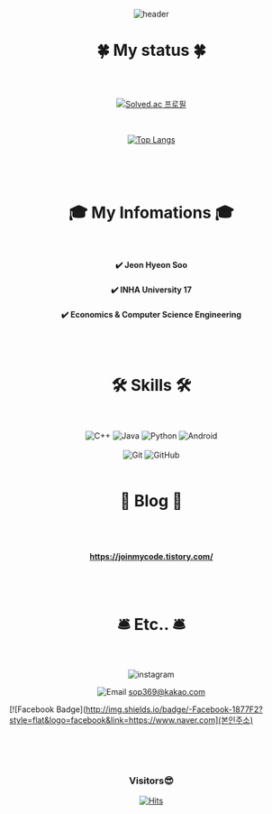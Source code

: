 <div align="center">
  
  ![header](https://capsule-render.vercel.app/api?type=waving&color=auto&height=300&section=header&text=H's%20Code&fontSize=100&animation=fadeIn&fontAlignY=30&desc=Welcome%20My%20GitHub%20Profile%20Page!&descAlignY=51&descAlign=62)
  
</div>
  
<!-- github-readme-stats.vercel.app/api/top-langs/?username=HyeonSoo-Jeon&langs_count=3 -->
# <div align="center">🍀 My status 🍀</div>
</br>
</br>  
<div align="center">
  
[![Solved.ac
프로필](http://mazassumnida.wtf/api/v2/generate_badge?boj=sop369)](https://solved.ac/sop369)

<!-- 커밋 뱃지
[![Anurag's github stats](https://github-readme-stats.vercel.app/api?username=HyeonSoo-Jeon&show_icons=true&theme=radical)](https://github.com/anuraghazra/github-readme-stats)
-->
</br>

[![Top Langs](https://github-readme-stats.vercel.app/api/top-langs/?username=HyeonSoo-Jeon&layout=compact&theme=radical)](https://github.com/anuraghazra/github-readme-stats)
</div>


&nbsp;
</br>

</br>

# <div align="center"> 🎓 My Infomations 🎓 </div>

</br>

#### <div align="center"> ✔️ Jeon Hyeon Soo </div>


#### <div align="center"> ✔️ INHA University 17 </div>


#### <div align="center"> ✔️ Economics & Computer Science Engineering </div>

</br>
</br>

# <div align="center"> 🛠️ Skills 🛠️ </div>

</br>
</br>

<div align="center">
<img alt="C++" src = "https://img.shields.io/badge/C++-00599C.svg?&style=flat&logo=c%2B%2B&logoColor=white"/> 
<img alt="Java" src = "https://img.shields.io/badge/Java-E53232.svg?&style=flat&logo=java&logoColor=white"/> 
<img alt="Python" src = "https://img.shields.io/badge/Python-3776AB.svg?&style=flat&logo=python&logoColor=white"/> 
<img alt="Android" src = "https://img.shields.io/badge/Android-3DDC84.svg?&style=flat&logo=android&logoColor=white"/>  
</div>

</br>

<div align="center">
<img alt="Git" src = "https://img.shields.io/badge/Git-F05032.svg?&style=flat&logo=git&logoColor=white"/> 
<img alt="GitHub" src = "https://img.shields.io/badge/GitHub-181717.svg?&style=flat&logo=github&logoColor=white"/>  
</div>

</br>

# <div align="center"> 🔗 Blog 🔗 </div>

</br>
</br>

#### <div align="center"> <https://joinmycode.tistory.com/> </div>

</br>
</br>

# <div align="center"> 🛎️ Etc.. 🛎️ </div>

</br>
</br>

<div align="center">
<img alt="instagram" src = "https://img.shields.io/badge/instagram-E4405F.svg?&style=flat&logo=instagram&logoColor=white&link=https://www.instagram.com/_hansthoo_offaicial/"/> <https://www.instagram.com/_hansthoo_official/>

<img alt="Email" src = "https://img.shields.io/badge/Email-FFFF09.svg?&style=flat&logo=gmail&logoColor=0D0D0D&link=sop369@kakao.com"/> <sop369@kakao.com>  
</div>
  
[![Facebook Badge](http://img.shields.io/badge/-Facebook-1877F2?style=flat&logo=facebook&link=https://www.naver.com](본인주소)


</br>
</br>
</br>

### <div align="center"> Visitors😎</div>

<div align="center">
  
[![Hits](https://hits.seeyoufarm.com/api/count/incr/badge.svg?url=https%3A%2F%2Fgithub.com%2FHyeonSoo-Jeon&count_bg=%236760E2&title_bg=%23555555&icon=&icon_color=%23E7E7E7&title=hits&edge_flat=false)](https://hits.seeyoufarm.com)
  
</div>
